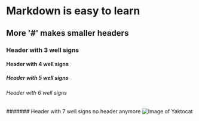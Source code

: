 # Markdown is easy to learn
## More '#' makes smaller headers
### Header with 3 well signs
#### Header with 4 well signs
##### Header with 5 well signs
###### Header with 6 well signs
####### Header with 7 well signs no header anymore
![Image of Yaktocat](https://octodex.github.com/images/yaktocat.png)
